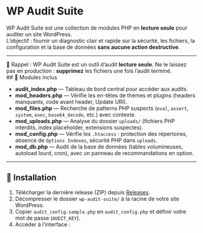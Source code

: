 # WP Audit Suite

WP Audit Suite est une collection de modules PHP en **lecture seule** pour auditer un site WordPress.  
L’objectif : fournir un diagnostic clair et rapide sur la sécurité, les fichiers, la configuration et la base de données **sans aucune action destructive**.

---
<div class="card">
  <div class="note">
    🔔 Rappel : WP Audit Suite est un outil d’audit <b>lecture seule</b>. Ne le laissez pas en production :
    <b>supprimez</b> les fichiers une fois l’audit terminé.
  </div>
</div>
## 🧩 Modules inclus

- **audit_index.php** — Tableau de bord central pour accéder aux audits.
- **mod_headers.php** — Vérifie les en-têtes de thèmes et plugins (headers manquants, code avant header, Update URI).
- **mod_files.php** — Recherche de patterns PHP suspects (`eval`, `assert`, `system`, `exec`, `base64_decode`, etc.) avec contexte.
- **mod_uploads.php** — Analyse du dossier `uploads/` (fichiers PHP interdits, index placeholder, extensions suspectes).
- **mod_config.php** — Vérifie les `.htaccess` : protection des répertoires, absence de `Options Indexes`, sécurité PHP dans `uploads`.
- **mod_db.php** — Audit de la base de données (tables volumineuses, autoload lourd, cron), avec un panneau de recommandations en option.

---

## 🚀 Installation

1. Télécharger la dernière release (ZIP) depuis [Releases](../../releases).  
2. Décompresser le dossier `wp-audit-suite/` à la racine de votre site WordPress.  
3. Copier `audit_config.sample.php` en `audit_config.php` et définir votre mot de passe (`AUDIT_KEY`).  
4. Accéder à l’interface :  
